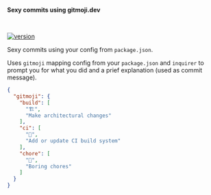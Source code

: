 <!-- ⚠️ This README has been generated from the file(s) "README" ⚠️--><p align="center">
  <b>Sexy commits using gitmoji.dev</b></br>
  <sub><sub>
</p>

<br />


[![version](https://img.shields.io/badge/version-0.1.1-green.svg)](https://semver.org)

Sexy commits using your config from `package.json`.

Uses `gitmoji` mapping config from your `package.json` and `inquirer` to prompt you for what you did and a prief explanation (used as commit message).

```json
{
  "gitmoji": {
    "build": [
      "🏗️",
      "Make architectural changes"
    ],
    "ci": [
      "👷",
      "Add or update CI build system"
    ],
    "chore": [
      "💄",
      "Boring chores"
    ]
  }
}
```